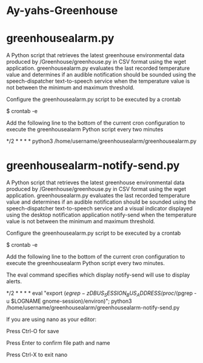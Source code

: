 # Ay-yahs-Greenhouse

# greenhousealarm.py 

A Python script that retrieves the latest greenhouse environmental data produced by /Greenhouse/greenhouse.py in CSV format using the wget application. greenhousealarm.py evaluates the last recorded temperature value and determines if an audible notification should be sounded using the speech-dispatcher text-to-speech service when the temperature value is not between the minimum and maximum threshold.
 
Configure the greenhousealarm.py script to be executed by a crontab

$ crontab -e

Add the following line to the bottom of the current cron configuration
to execute the greenhousealarm Python script every two minutes

*/2 * * * * python3 /home/username/greenhousealarm/greenhousealarm.py

# greenhousealarm-notify-send.py 

A Python script that retrieves the latest greenhouse environmental data produced by /Greenhouse/greenhouse.py in CSV format using the wget application. greenhousealarm.py evaluates the last recorded temperature value and determines if an audible notification should be sounded using the speech-dispatcher text-to-speech service and a visual indicator displayed using the desktop notification application notify-send when the temperature value is not between the minimum and maximum threshold.
 
Configure the greenhousealarm.py script to be executed by a crontab

$ crontab -e

Add the following line to the bottom of the current cron configuration
to execute the greenhousealarm Python script every two minutes. 

The eval command specifies which display notify-send will use to display alerts.

*/2 * * * * eval "export $(egrep -z DBUS_SESSION_BUS_ADDRESS /proc/$(pgrep -u $LOGNAME gnome-session)/environ)"; python3 /home/username/greenhousealarm/greenhousealarm-notify-send.py

If you are using nano as your editor:

Press Ctrl-O for save

Press Enter to confirm file path and name

Press Ctrl-X to exit nano

